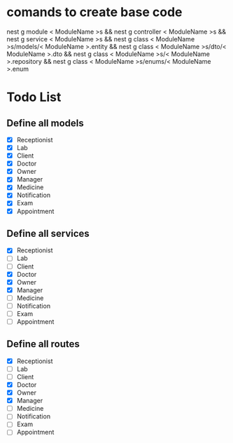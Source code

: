 # comands to create base code

nest g module < ModuleName >s && nest g controller < ModuleName >s && nest g service < ModuleName >s && nest g class < ModuleName >s/models/< ModuleName >.entity && nest g class < ModuleName >s/dto/< ModuleName >.dto && nest g class < ModuleName >s/< ModuleName >.repository && nest g class < ModuleName >s/enums/< ModuleName >.enum

# Todo List

## Define all models

- [x] Receptionist
- [x] Lab
- [x] Client
- [x] Doctor
- [x] Owner
- [x] Manager
- [x] Medicine
- [x] Notification
- [x] Exam
- [x] Appointment

## Define all services

- [x] Receptionist
- [ ] Lab
- [ ] Client
- [x] Doctor
- [x] Owner
- [x] Manager
- [ ] Medicine
- [ ] Notification
- [ ] Exam
- [ ] Appointment

## Define all routes

- [x] Receptionist
- [ ] Lab
- [ ] Client
- [x] Doctor
- [x] Owner
- [x] Manager
- [ ] Medicine
- [ ] Notification
- [ ] Exam
- [ ] Appointment
